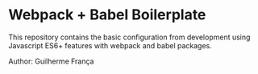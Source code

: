 # Webpack + Babel Boilerplate

This repository contains the basic configuration from development using Javascript ES6+ features with webpack and babel packages.

Author: Guilherme França
